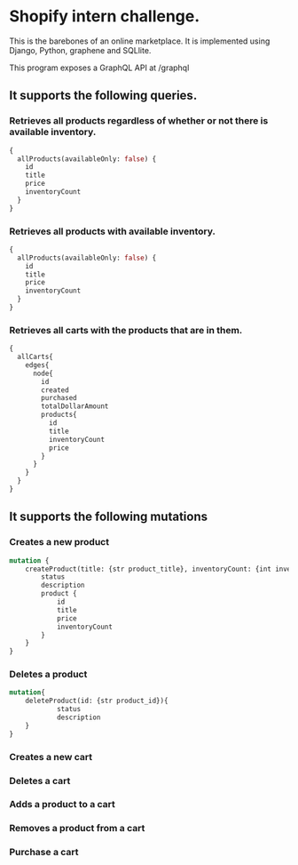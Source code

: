 # Shopify intern challenge.
This is the barebones of an online marketplace. It is implemented using Django, Python, graphene and SQLlite.

This program exposes a GraphQL API at /graphql

## It supports the following queries.

### Retrieves all products regardless of whether or not there is available inventory.
```graphql
{
  allProducts(availableOnly: false) {
    id
    title
    price
    inventoryCount
  }
}
```

### Retrieves all products with available inventory.
```graphql
{
  allProducts(availableOnly: false) {
    id
    title
    price
    inventoryCount
  }
}
```

### Retrieves all carts with the products that are in them.
```graphql
{
  allCarts{
    edges{
      node{
        id
        created
        purchased
        totalDollarAmount
        products{
          id
          title
          inventoryCount
          price     
        }
      }
    }
  }
}
```

## It supports the following mutations

### Creates a new product
```graphql
mutation {
	createProduct(title: {str product_title}, inventoryCount: {int inventory_count}, price: { float product_price }) {
		status
		description
		product {
			id
			title
			price
			inventoryCount
		}
	}
}
```

### Deletes a product
```graphql
mutation{
	deleteProduct(id: {str product_id}){
    		status
    		description
	} 
}
```

### Creates a new cart


### Deletes a cart


### Adds a product to a cart


### Removes a product from a cart


### Purchase a cart


















